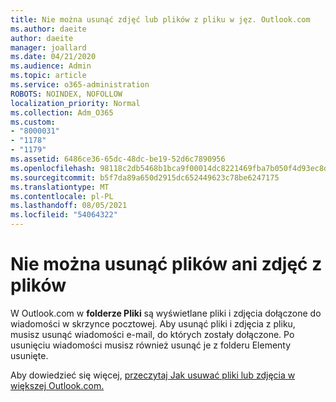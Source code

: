 ```yaml
---
title: Nie można usunąć zdjęć lub plików z pliku w jęz. Outlook.com
ms.author: daeite
author: daeite
manager: joallard
ms.date: 04/21/2020
ms.audience: Admin
ms.topic: article
ms.service: o365-administration
ROBOTS: NOINDEX, NOFOLLOW
localization_priority: Normal
ms.collection: Adm_O365
ms.custom:
- "8000031"
- "1178"
- "1179"
ms.assetid: 6486ce36-65dc-48dc-be19-52d6c7890956
ms.openlocfilehash: 98118c2db5468b1bca9f00014dc8221469fba7b050f4d93ec8d4707812517de9
ms.sourcegitcommit: b5f7da89a650d2915dc652449623c78be6247175
ms.translationtype: MT
ms.contentlocale: pl-PL
ms.lasthandoff: 08/05/2021
ms.locfileid: "54064322"
---
```

# <a name="cant-delete-files-or-photos-from-files"></a>Nie można usunąć plików ani zdjęć z plików

W Outlook.com w **folderze Pliki** są wyświetlane pliki i zdjęcia dołączone do wiadomości w skrzynce pocztowej. Aby usunąć pliki i zdjęcia z pliku, musisz usunąć wiadomości e-mail, do których zostały dołączone. Po usunięciu wiadomości musisz również usunąć je z folderu Elementy usunięte.

Aby dowiedzieć się więcej, [przeczytaj Jak usuwać pliki lub zdjęcia w większej Outlook.com.](https://support.office.com/article/bae0531f-040f-4c42-90b9-786ca718c16d?wt.mc_id=Office_Outlook_com_Alchemy)